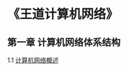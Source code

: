 # 《王道计算机网络》
## 第一章 计算机网络体系结构
1.1 [计算机网络概述](https://github.com/PiggyIsland/CS-Foundation/tree/main/KY-Internet/Chapter%201)
